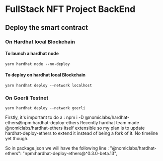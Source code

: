 # FullStack NFT Project BackEnd

## Deploy the smart contract

### On Hardhat local Blockchain

#### To launch a hardhat node
```
yarn hardhat node --no-deploy
```
#### To deploy on hardhat local Blockchain
```
yarn hardhat deploy --network localhost
```
### On Goerli Testnet
```
yarn hardhat deploy --network goerli
```

Firstly, it's important to do a :
npm i -D @nomiclabs/hardhat-ethers@npm:hardhat-deploy-ethers
Recently hardhat team made @nomiclabs/hardhat-ethers itself extensible so my plan is to update hardhat-deploy-ethers to extend it instead of being a fork of it. No timeline yet though.

So in package.json we will have the following line : 
"@nomiclabs/hardhat-ethers": "npm:hardhat-deploy-ethers@^0.3.0-beta.13",